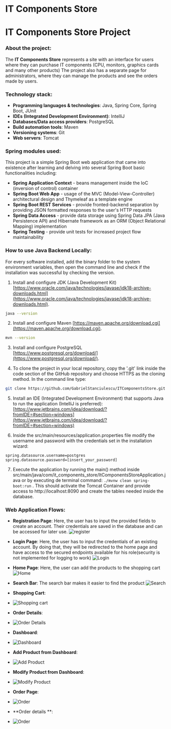 # IT Components Store
# IT Components Store Project

### About the project:

The **IT Components Store**  represents a site with an interface for users where they can purchase IT components (CPU, monitors, graphics cards and many other products) The project also has a separate page for administrators, where they can manage the products and see the orders made by users.

### Technology stack:

* **Programming languages & technologies**: Java, Spring Core, Spring Boot, JUnit
* **IDEs (Integrated Development Environment)**: IntelliJ
* **Databases/Data access providers**: PostgreSQL
* **Build automation tools**: Maven
* **Versioning systems**: Git
* **Web servers**: Tomcat

### Spring modules used:

This project is a simple Spring Boot web application that came into existence after learning and delving into several Spring Boot basic functionalities including:

* **Spring Application Context** - beans management inside the IoC (inversion of control) container
* **Spring Boot Web App** - usage of the MVC (Model-View-Controller) architectural design and Thymeleaf as a template engine
* **Spring Boot REST Services** - provide fronted-backend separation by providing JSON formatted responses to the user's HTTP requests
* **Spring Data Access** - provide data storage using Spring Data JPA (Java Persistence API) and Hibernate framework as an ORM (Object Relational Mapping) implementation
* **Spring Testing** - provide unit tests for increased project flow maintainability

### How to use Java Backend Locally:

For every software installed, add the binary folder to the system environment variables, then open the command line and check if the installation was successful by checking the version.

1. Install and configure JDK (Java Development
   Kit) [https://www.oracle.com/java/technologies/javase/jdk18-archive-downloads.html](https://www.oracle.com/java/technologies/javase/jdk18-archive-downloads.html).

```bash
java --version
```

2. Install and configure Maven [https://maven.apache.org/download.cgi](https://maven.apache.org/download.cgi).

```bash
mvn --version
```

3. Install and configure PostgreSQL [https://www.postgresql.org/download/](https://www.postgresql.org/download/).



4. To clone the project in your local repository, copy the '.git' link inside the code section of the GitHub repository and choose HTTPS as the cloning method. In the command line type:

```bash
git clone https://github.com/GabrielStanciulescu/ITComponentsStore.git
```

5. Install an IDE (Integrated Development Environment) that supports Java to run the application (IntelliJ is
   preferred): [https://www.jetbrains.com/idea/download/?fromIDE=#section=windows](https://www.jetbrains.com/idea/download/?fromIDE=#section=windows)



6. Inside the src/main/resources/application.properties file modify the username and password with the credentials set in the installation wizard:

```properties
spring.datasource.username=postgres
spring.datasource.password=[insert_your_password]
```

7. Execute the application by running the main() method inside src/main/java/com/it_components_store/ItComponentsStoreApplication.java or by executing de terminal command: `./mvnw clean spring-boot:run`
   . This should activate the Tomcat Container and provide access to http://localhost:8090 and create the tables needed inside the database.
### Web Application Flows:
* **Registration Page**: Here, the user has to input the provided fields to create an account. Their credentials are saved in the database and can be accessed for later use.
![register](./src/main/resources/static/documentation/1_registration.jpg)

* **Login Page**: Here, the user has to input the credentials of an existing account. By doing that, they will be redirected to the home page and have access to the secured endpoints available
  for his role(security is not implemented for logging to work)
![Login](./src/main/resources/static/documentation/2_login.jpg)

* **Home Page**: Here, the user can add the products to the shopping cart
  ![Home](./src/main/resources/static/documentation/3_home.jpeg)

* **Search Bar**: The search bar makes it easier to find the product
![Search](./src/main/resources/static/documentation/4_search.jpeg)

* **Shopping Cart**: 
* ![Shopping cart](./src/main/resources/static/documentation/5_cart.jpeg)

* **Order Details**:
* ![Order Details](./src/main/resources/static/documentation/5.1_order_details.jpg)

* **Dashboard**:
* ![Dashboard](./src/main/resources/static/documentation/6_dashboard.jpg)

* **Add Product from Dashboard**:
* ![Add Product](./src/main/resources/static/documentation/7_add_product.jpg)

* **Modify Product from Dashboard**:
* ![Modify Product](./src/main/resources/static/documentation/8_modify_product.jpg)

* **Order Page**:
* ![Order](./src/main/resources/static/documentation/9_order.jpg)

* **Order details **:
* ![Order](./src/main/resources/static/documentation/10_order.jpg)




